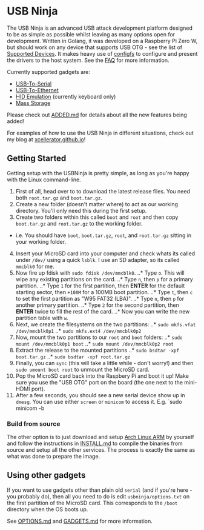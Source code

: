 # USB Ninja

The USB Ninja is an advanced USB attack development platform designed to be as simple as possible whilst leaving as many options open for development. Written in Golang, it was developed on a Raspberry Pi Zero W, but should work on any device that supports USB OTG - see the list of [Supported Devices](doc/SUPPORTED.md). It makes heavy use of [configfs](https://www.kernel.org/doc/Documentation/filesystems/configfs/configfs.txt) to configure and present the drivers to the host system. See the [FAQ](doc/FAQ.md) for more information.

Currently supported gadgets are:
* [USB-To-Serial](doc/SERIAL.md)
* [USB-To-Ethernet](doc/ETHERNET.md)
* [HID Emulation](doc/HID.md) (currently keyboard only)
* [Mass Storage](doc/STORAGE.md)

Please check out [ADDED.md](ADDED.md) for details about all the new features being added!

For examples of how to use the USB Ninja in different situations, check out my blog at [xcellerator.github.io](https://xcellerator.github.io)!

## Getting Started
Getting setup with the USBNinja is pretty simple, as long as you're happy with the Linux command-line.
1. First of all, head over to <LINK> to download the latest release files. You need both `root.tar.gz` and `boot.tar.gz`.
2. Create a new folder (doesn't matter where) to act as our working directory. You'll only need this during the first setup.
3. Create two folders within this called `boot` and `root` and then copy `boot.tar.gz` and `root.tar.gz` to the working folder.
* i.e. You should have `boot`, `boot.tar.gz`, `root`, and `root.tar.gz` sitting in your working folder.
4. Insert your MicroSD card into your computer and check whats its called under `/dev/` using a quick `lsblk`. I use an SD adapter, so its called `mmcblk0` for me.
5. Now fire up fdisk with `sudo fdisk /dev/mmcblk0`.
..* Type `o`. This will wipe any existing partitions on the card.
..* Type `n`, then `p` for a primary partition.
..* Type `1` for the first partition, then **ENTER** for the default starting sector, then `+100M` for a 100MB boot partition.
..* Type `t`, then `c` to set the first partition as "W95 FAT32 (LBA)".
..* Type `n`, then `p` for another primary partition.
..* Type `2` for the second partition, then **ENTER** twice to fill the rest of the card.
..* Now you can write the new partition table with `w`.
6. Next, we create the filesystems on the two partitions:
..* `sudo mkfs.vfat /dev/mmcblk0p1`
..* `sudo mkfs.ext4 /dev/mmcblk0p2`
7. Now, mount the two partitions to our `root` and `boot` folders:
..* `sudo mount /dev/mmcblk0p1 boot`
..* `sudo mount /dev/mmcblk0p2 root`
8. Extract the release to the mounted partitions
..* `sudo bsdtar -xpf boot.tar.gz`
..* `sudo bsdtar -xpf root.tar.gz`
9. Finally, you can `sync` (this will take a little while - don't worry!) and then `sudo umount boot root` to unmount the MicroSD card.
10. Pop the MicroSD card back into the Raspbery Pi and boot it up! Make sure you use the "USB OTG" port on the board (the one next to the mini-HDMI port).
11. After a few seconds, you should see a new serial device show up in `dmesg`. You can use either `screen` or `minicom` to access it. E.g. `sudo minicom -b


### Build from source
The other option is to just download and setup [Arch Linux ARM](https://archlinuxarm.org/platforms/armv6/raspberry-pi) by yourself and follow the instructions in [INSTALL.md](INSTALL.md) to compile the binaries from source and setup all the other services. The process is exactly the same as what was done to prepare the image.

## Using other gadgets
If you want to use gadgets other than plain old `serial` (and if you're here - you probably do), then all you need to do is edit `usbninja/options.txt` on the first partition of the MicroSD card. This corresponds to the `/boot` directory when the OS boots up.

See [OPTIONS.md](doc/OPTIONS.md) and [GADGETS.md](doc/GADGETS.md) for more information.
